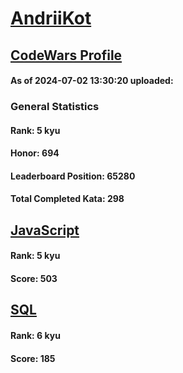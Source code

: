 # [AndriiKot](https://www.codewars.com/users/AndriiKot)
## [CodeWars Profile](https://www.codewars.com/users/AndriiKot)
#### As of 2024-07-02 13:30:20 uploaded:
### General Statistics
#### Rank: 5 kyu
#### Honor: 694
#### Leaderboard Position: 65280
#### Total Completed Kata: 298

## [JavaScript](https://github.com/AndriiKot/JavaScript__CodeWars)
#### Rank: 5 kyu
#### Score: 503

## [SQL](https://github.com/AndriiKot/SQL__CodeWars)
#### Rank: 6 kyu
#### Score: 185
